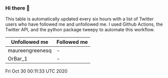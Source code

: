 ### Hi there 👋

This table is automatically updated every six hours with a list of Twitter users who have followed me and unfollowed me. I used Github Actions, the Twitter API, and the python package tweepy to automate this workflow.

| Unfollowed me |  Followed me |
| --- | --- |
|maureengreenesq|-|
|OrBar_1|-|
Fri Oct 30 00:11:33 UTC 2020
